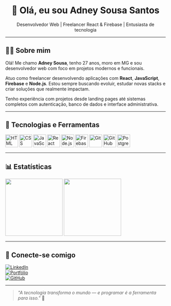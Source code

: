 <h1 align="center">👋 Olá, eu sou Adney Sousa Santos</h1>

<p align="center">
  Desenvolvedor Web | Freelancer React & Firebase | Entusiasta de tecnologia
</p>

---

## 🧑‍💻 Sobre mim

Olá! Me chamo **Adney Sousa**, tenho 27 anos, moro em MG e sou desenvolvedor web com foco em projetos modernos e funcionais.

Atuo como freelancer desenvolvendo aplicações com **React**, **JavaScript**, **Firebase** e **Node.js**. Estou sempre buscando evoluir, estudar novas stacks e criar soluções que realmente impactam.

Tenho experiência com projetos desde landing pages até sistemas completos com autenticação, banco de dados e interface administrativa.

---

## 🚀 Tecnologias e Ferramentas

<p align="left">
  <img src="https://cdn.jsdelivr.net/gh/devicons/devicon/icons/html5/html5-original.svg" width="40" alt="HTML" />
  <img src="https://cdn.jsdelivr.net/gh/devicons/devicon/icons/css3/css3-original.svg" width="40" alt="CSS" />
  <img src="https://cdn.jsdelivr.net/gh/devicons/devicon/icons/javascript/javascript-original.svg" width="40" alt="JavaScript" />
  <img src="https://cdn.jsdelivr.net/gh/devicons/devicon/icons/react/react-original.svg" width="40" alt="React" />
  <img src="https://cdn.jsdelivr.net/gh/devicons/devicon/icons/nodejs/nodejs-original.svg" width="40" alt="Node.js" />
  <img src="https://cdn.jsdelivr.net/gh/devicons/devicon/icons/firebase/firebase-plain.svg" width="40" alt="Firebase" />
  <img src="https://cdn.jsdelivr.net/gh/devicons/devicon/icons/git/git-original.svg" width="40" alt="Git" />
  <img src="https://cdn.jsdelivr.net/gh/devicons/devicon/icons/github/github-original.svg" width="40" alt="GitHub" />
  <img src="https://cdn.jsdelivr.net/gh/devicons/devicon/icons/postgresql/postgresql-original.svg" width="40" alt="PostgreSQL" />
</p>

---

## 📊 Estatísticas

<p align="left">
 <img height="180em" src="https://github-readme-stats.vercel.app/api?username=adneysousah&show_icons=true&theme=tokyonight&count_private=true" />
<img height="180em" src="https://github-readme-stats.vercel.app/api/top-langs/?username=adneysousah&layout=compact&langs_count=7&theme=tokyonight"/>
</p>

---

## 📌 Conecte-se comigo

[![LinkedIn](https://img.shields.io/badge/-LinkedIn-0A66C2?style=flat-square&logo=linkedin&logoColor=white)](https://www.linkedin.com/in/adney-sousa-santos-frontend/)  
[![Portfólio](https://img.shields.io/badge/-Portfólio-000?style=flat-square&logo=vercel&logoColor=white)](https://portfolio-adney-1zpg.vercel.app/)  
[![GitHub](https://img.shields.io/badge/-GitHub-181717?style=flat-square&logo=github&logoColor=white)](https://github.com/AdneySousah)


---

> *"A tecnologia transforma o mundo — e programar é a ferramenta para isso."* 🚀

